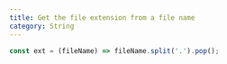```yaml
---
title: Get the file extension from a file name
category: String
---
```


```js
const ext = (fileName) => fileName.split('.').pop();
```
